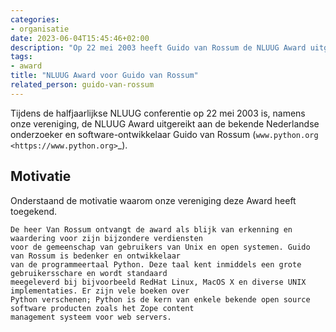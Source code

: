 ```yaml
---
categories:
- organisatie
date: 2023-06-04T15:45:46+02:00
description: "Op 22 mei 2003 heeft Guido van Rossum de NLUUG Award uitgereikt gekregen namens onze vereniging."
tags:
- award
title: "NLUUG Award voor Guido van Rossum"
related_person: guido-van-rossum
---
```


Tijdens de halfjaarlijkse NLUUG conferentie op 22 mei 2003 is, namens onze vereniging, de NLUUG Award uitgereikt aan de bekende Nederlandse onderzoeker en software-ontwikkelaar Guido van Rossum (`www.python.org <https://www.python.org>`_).

## Motivatie

Onderstaand de motivatie waarom onze vereniging deze Award heeft toegekend.

```
De heer Van Rossum ontvangt de award als blijk van erkenning en waardering voor zijn bijzondere verdiensten 
voor de gemeenschap van gebruikers van Unix en open systemen. Guido van Rossum is bedenker en ontwikkelaar
van de programmeertaal Python. Deze taal kent inmiddels een grote gebruikersschare en wordt standaard
meegeleverd bij bijvoorbeeld RedHat Linux, MacOS X en diverse UNIX implementaties. Er zijn vele boeken over 
Python verschenen; Python is de kern van enkele bekende open source software producten zoals het Zope content 
management systeem voor web servers.
```
